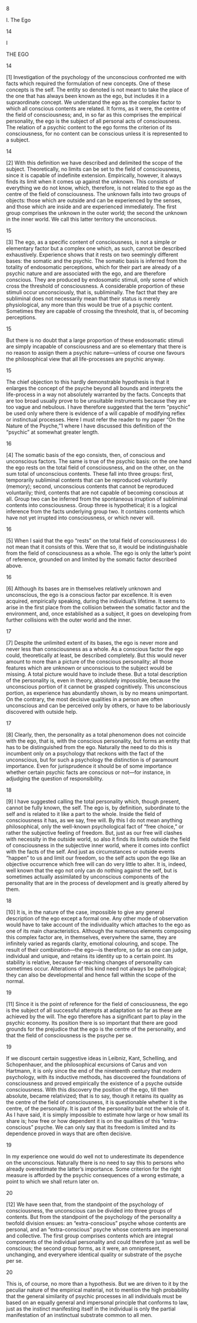 8

I. The Ego

14

I  
  
THE EGO

14

[1] Investigation of the psychology of the unconscious confronted me with facts which required the formulation of new concepts. One of these concepts is the self. The entity so denoted is not meant to take the place of the one that has always been known as the ego, but includes it in a supraordinate concept. We understand the ego as the complex factor to which all conscious contents are related. It forms, as it were, the centre of the field of consciousness; and, in so far as this comprises the empirical personality, the ego is the subject of all personal acts of consciousness. The relation of a psychic content to the ego forms the criterion of its consciousness, for no content can be conscious unless it is represented to a subject.

14

[2] With this definition we have described and delimited the scope of the subject. Theoretically, no limits can be set to the field of consciousness, since it is capable of indefinite extension. Empirically, however, it always finds its limit when it comes up against the unknown. This consists of everything we do not know, which, therefore, is not related to the ego as the centre of the field of consciousness. The unknown falls into two groups of objects: those which are outside and can be experienced by the senses, and those which are inside and are experienced immediately. The first group comprises the unknown in the outer world; the second the unknown in the inner world. We call this latter territory the unconscious.

15

[3] The ego, as a specific content of consciousness, is not a simple or elementary factor but a complex one which, as such, cannot be described exhaustively. Experience shows that it rests on two seemingly different bases: the somatic and the psychic. The somatic basis is inferred from the totality of endosomatic perceptions, which for their part are already of a psychic nature and are associated with the ego, and are therefore conscious. They are produced by endosomatic stimuli, only some of which cross the threshold of consciousness. A considerable proportion of these stimuli occur unconsciously, that is, subliminally. The fact that they are subliminal does not necessarily mean that their status is merely physiological, any more than this would be true of a psychic content. Sometimes they are capable of crossing the threshold, that is, of becoming perceptions.

15

But there is no doubt that a large proportion of these endosomatic stimuli are simply incapable of consciousness and are so elementary that there is no reason to assign them a psychic nature—unless of course one favours the philosophical view that all life-processes are psychic anyway.

15

The chief objection to this hardly demonstrable hypothesis is that it enlarges the concept of the psyche beyond all bounds and interprets the life-process in a way not absolutely warranted by the facts. Concepts that are too broad usually prove to be unsuitable instruments because they are too vague and nebulous. I have therefore suggested that the term “psychic” be used only where there is evidence of a will capable of modifying reflex or instinctual processes. Here I must refer the reader to my paper “On the Nature of the Psyche,”1 where I have discussed this definition of the “psychic” at somewhat greater length.

16

[4] The somatic basis of the ego consists, then, of conscious and unconscious factors. The same is true of the psychic basis: on the one hand the ego rests on the total field of consciousness, and on the other, on the sum total of unconscious contents. These fall into three groups: first, temporarily subliminal contents that can be reproduced voluntarily (memory); second, unconscious contents that cannot be reproduced voluntarily; third, contents that are not capable of becoming conscious at all. Group two can be inferred from the spontaneous irruption of subliminal contents into consciousness. Group three is hypothetical; it is a logical inference from the facts underlying group two. It contains contents which have not yet irrupted into consciousness, or which never will.

16

[5] When I said that the ego “rests” on the total field of consciousness I do not mean that it consists of this. Were that so, it would be indistinguishable from the field of consciousness as a whole. The ego is only the latter’s point of reference, grounded on and limited by the somatic factor described above.

16

[6] Although its bases are in themselves relatively unknown and unconscious, the ego is a conscious factor par excellence. It is even acquired, empirically speaking, during the individual’s lifetime. It seems to arise in the first place from the collision between the somatic factor and the environment, and, once established as a subject, it goes on developing from further collisions with the outer world and the inner.

17

[7] Despite the unlimited extent of its bases, the ego is never more and never less than consciousness as a whole. As a conscious factor the ego could, theoretically at least, be described completely. But this would never amount to more than a picture of the conscious personality; all those features which are unknown or unconscious to the subject would be missing. A total picture would have to include these. But a total description of the personality is, even in theory, absolutely impossible, because the unconscious portion of it cannot be grasped cognitively. This unconscious portion, as experience has abundantly shown, is by no means unimportant. On the contrary, the most decisive qualities in a person are often unconscious and can be perceived only by others, or have to be laboriously discovered with outside help.

17

[8] Clearly, then, the personality as a total phenomenon does not coincide with the ego, that is, with the conscious personality, but forms an entity that has to be distinguished from the ego. Naturally the need to do this is incumbent only on a psychology that reckons with the fact of the unconscious, but for such a psychology the distinction is of paramount importance. Even for jurisprudence it should be of some importance whether certain psychic facts are conscious or not—for instance, in adjudging the question of responsibility.

18

[9] I have suggested calling the total personality which, though present, cannot be fully known, the self. The ego is, by definition, subordinate to the self and is related to it like a part to the whole. Inside the field of consciousness it has, as we say, free will. By this I do not mean anything philosophical, only the well-known psychological fact of “free choice,” or rather the subjective feeling of freedom. But, just as our free will clashes with necessity in the outside world, so also it finds its limits outside the field of consciousness in the subjective inner world, where it comes into conflict with the facts of the self. And just as circumstances or outside events “happen” to us and limit our freedom, so the self acts upon the ego like an objective occurrence which free will can do very little to alter. It is, indeed, well known that the ego not only can do nothing against the self, but is sometimes actually assimilated by unconscious components of the personality that are in the process of development and is greatly altered by them.

18

[10] It is, in the nature of the case, impossible to give any general description of the ego except a formal one. Any other mode of observation would have to take account of the individuality which attaches to the ego as one of its main characteristics. Although the numerous elements composing this complex factor are, in themselves, everywhere the same, they are infinitely varied as regards clarity, emotional colouring, and scope. The result of their combination—the ego—is therefore, so far as one can judge, individual and unique, and retains its identity up to a certain point. Its stability is relative, because far-reaching changes of personality can sometimes occur. Alterations of this kind need not always be pathological; they can also be developmental and hence fall within the scope of the normal.

19

[11] Since it is the point of reference for the field of consciousness, the ego is the subject of all successful attempts at adaptation so far as these are achieved by the will. The ego therefore has a significant part to play in the psychic economy. Its position there is so important that there are good grounds for the prejudice that the ego is the centre of the personality, and that the field of consciousness is the psyche per se.

19

If we discount certain suggestive ideas in Leibniz, Kant, Schelling, and Schopenhauer, and the philosophical excursions of Carus and von Hartmann, it is only since the end of the nineteenth century that modern psychology, with its inductive methods, has discovered the foundations of consciousness and proved empirically the existence of a psyche outside consciousness. With this discovery the position of the ego, till then absolute, became relativized; that is to say, though it retains its quality as the centre of the field of consciousness, it is questionable whether it is the centre, of the personality. It is part of the personality but not the whole of it. As I have said, it is simply impossible to estimate how large or how small its share is; how free or how dependent it is on the qualities of this “extra-conscious” psyche. We can only say that its freedom is limited and its dependence proved in ways that are often decisive.

19

In my experience one would do well not to underestimate its dependence on the unconscious. Naturally there is no need to say this to persons who already overestimate the latter’s importance. Some criterion for the right measure is afforded by the psychic consequences of a wrong estimate, a point to which we shall return later on.

20

[12] We have seen that, from the standpoint of the psychology of consciousness, the unconscious can be divided into three groups of contents. But from the standpoint of the psychology of the personality a twofold division ensues: an “extra-conscious” psyche whose contents are personal, and an “extra-conscious” psyche whose contents are impersonal and collective. The first group comprises contents which are integral components of the individual personality and could therefore just as well be conscious; the second group forms, as it were, an omnipresent, unchanging, and everywhere identical quality or substrate of the psyche per se.

20

This is, of course, no more than a hypothesis. But we are driven to it by the peculiar nature of the empirical material, not to mention the high probability that the general similarity of psychic processes in all individuals must be based on an equally general and impersonal principle that conforms to law, just as the instinct manifesting itself in the individual is only the partial manifestation of an instinctual substrate common to all men.
